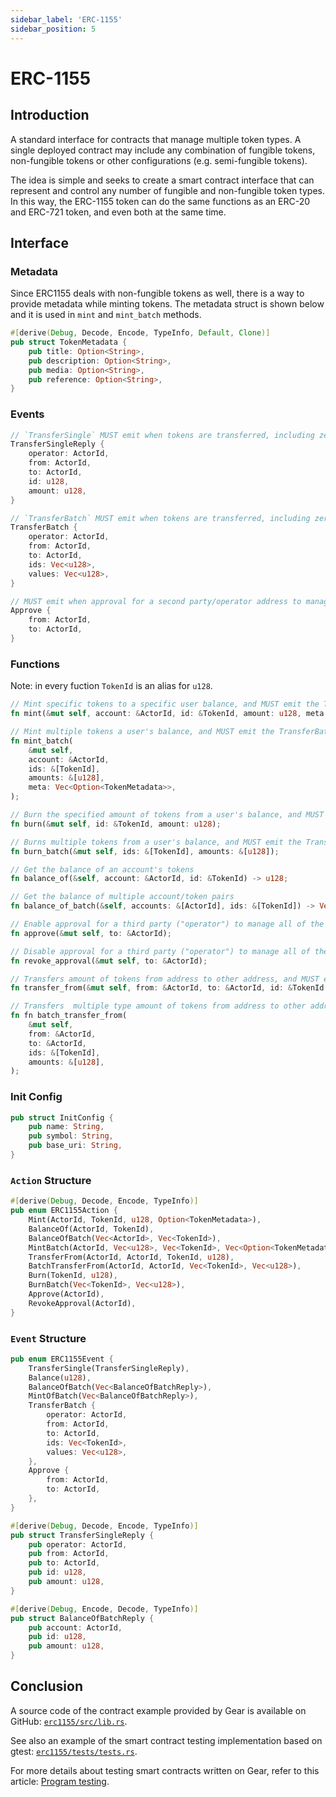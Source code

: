 ```yaml
---
sidebar_label: 'ERC-1155'
sidebar_position: 5
---
```


# ERC-1155

## Introduction

A standard interface for contracts that manage multiple token types. A single deployed contract may include any combination of fungible tokens, non-fungible tokens or other configurations (e.g. semi-fungible tokens).

The idea is simple and seeks to create a smart contract interface that can represent and control any number of fungible and non-fungible token types. In this way, the ERC-1155 token can do the same functions as an ERC-20 and ERC-721 token, and even both at the same time.

## Interface


### Metadata
Since ERC1155 deals with non-fungible tokens as well, there is a way to provide metadata while minting tokens. The metadata struct is shown below and it is used in `mint` and `mint_batch` methods.
```rust
#[derive(Debug, Decode, Encode, TypeInfo, Default, Clone)]
pub struct TokenMetadata {
    pub title: Option<String>,
    pub description: Option<String>,
    pub media: Option<String>,
    pub reference: Option<String>,
}
```
### Events

```rust
// `TransferSingle` MUST emit when tokens are transferred, including zero value transfers as well as minting or burning
TransferSingleReply {
    operator: ActorId,
    from: ActorId,
    to: ActorId,
    id: u128,
    amount: u128,
}

// `TransferBatch` MUST emit when tokens are transferred, including zero value transfers as well as minting or burning
TransferBatch {
    operator: ActorId,
    from: ActorId,
    to: ActorId,
    ids: Vec<u128>,
    values: Vec<u128>,
}

// MUST emit when approval for a second party/operator address to manage all tokens for an owner address is enabled or disabled (absence of an event assumes disabled)
Approve {
    from: ActorId,
    to: ActorId,
}
```

### Functions
Note: in every fuction `TokenId` is an alias for `u128`.
```rust
// Mint specific tokens to a specific user balance, and MUST emit the TransferSingle event
fn mint(&mut self, account: &ActorId, id: &TokenId, amount: u128, meta: Option<TokenMetadata>);

// Mint multiple tokens a user's balance, and MUST emit the TransferBatch event
fn mint_batch(
    &mut self,
    account: &ActorId,
    ids: &[TokenId],
    amounts: &[u128],
    meta: Vec<Option<TokenMetadata>>,
);

// Burn the specified amount of tokens from a user's balance, and MUST emit the TransferSingle event
fn burn(&mut self, id: &TokenId, amount: u128);

// Burns multiple tokens from a user's balance, and MUST emit the TransferBatch event
fn burn_batch(&mut self, ids: &[TokenId], amounts: &[u128]);

// Get the balance of an account's tokens
fn balance_of(&self, account: &ActorId, id: &TokenId) -> u128;

// Get the balance of multiple account/token pairs
fn balance_of_batch(&self, accounts: &[ActorId], ids: &[TokenId]) -> Vec<BalanceOfBatchReply>;

// Enable approval for a third party ("operator") to manage all of the caller's tokens, and MUST emit the Approve event
fn approve(&mut self, to: &ActorId);

// Disable approval for a third party ("operator") to manage all of the caller's tokens, and MUST emit the Approve event
fn revoke_approval(&mut self, to: &ActorId);

// Transfers amount of tokens from address to other address, and MUST emit the TransferSingle event
fn transfer_from(&mut self, from: &ActorId, to: &ActorId, id: &TokenId, amount: u128);

// Transfers  multiple type amount of tokens from address to other address, and MUST emit the TransferBatch event
fn fn batch_transfer_from(
    &mut self,
    from: &ActorId,
    to: &ActorId,
    ids: &[TokenId],
    amounts: &[u128],
);
```

### Init Config

```rust
pub struct InitConfig {
    pub name: String,
    pub symbol: String,
    pub base_uri: String,
}
```

### `Action` Structure

```rust
#[derive(Debug, Decode, Encode, TypeInfo)]
pub enum ERC1155Action {
    Mint(ActorId, TokenId, u128, Option<TokenMetadata>),
    BalanceOf(ActorId, TokenId),
    BalanceOfBatch(Vec<ActorId>, Vec<TokenId>),
    MintBatch(ActorId, Vec<u128>, Vec<TokenId>, Vec<Option<TokenMetadata>>),
    TransferFrom(ActorId, ActorId, TokenId, u128),
    BatchTransferFrom(ActorId, ActorId, Vec<TokenId>, Vec<u128>),
    Burn(TokenId, u128),
    BurnBatch(Vec<TokenId>, Vec<u128>),
    Approve(ActorId),
    RevokeApproval(ActorId),
}
```

### `Event` Structure

```rust
pub enum ERC1155Event {
    TransferSingle(TransferSingleReply),
    Balance(u128),
    BalanceOfBatch(Vec<BalanceOfBatchReply>),
    MintOfBatch(Vec<BalanceOfBatchReply>),
    TransferBatch {
        operator: ActorId,
        from: ActorId,
        to: ActorId,
        ids: Vec<TokenId>,
        values: Vec<u128>,
    },
    Approve {
        from: ActorId,
        to: ActorId,
    },
}

#[derive(Debug, Decode, Encode, TypeInfo)]
pub struct TransferSingleReply {
    pub operator: ActorId,
    pub from: ActorId,
    pub to: ActorId,
    pub id: u128,
    pub amount: u128,
}

#[derive(Debug, Encode, Decode, TypeInfo)]
pub struct BalanceOfBatchReply {
    pub account: ActorId,
    pub id: u128,
    pub amount: u128,
}
```

## Conclusion

A source code of the contract example provided by Gear is available on GitHub: [`erc1155/src/lib.rs`](https://github.com/gear-tech/apps/blob/master/erc1155/src/lib.rs).

See also an example of the smart contract testing implementation based on gtest: [`erc1155/tests/tests.rs`](https://github.com/gear-tech/apps/blob/master/erc1155/tests/tests.rs).

For more details about testing smart contracts written on Gear, refer to this article: [Program testing](https://wiki.gear-tech.io/developing-contracts/testing).
